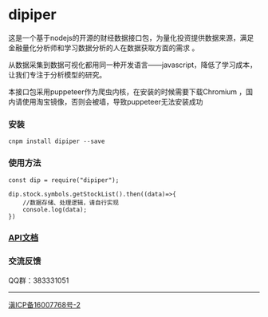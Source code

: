 # dipiper
这是一个基于nodejs的开源的财经数据接口包，为量化投资提供数据来源，满足金融量化分析师和学习数据分析的人在数据获取方面的需求
。      

从数据采集到数据可视化都用同一种开发语言——javascript，降低了学习成本，让我们专注于分析模型的研究。

本接口包采用puppeteer作为爬虫内核，在安装的时候需要下载Chromium ，国内请使用淘宝镜像，否则会被墙，导致puppeteer无法安装成功

### 安装
` cnpm install dipiper --save `

### 使用方法   
```
const dip = require("dipiper");

dip.stock.symbols.getStockList().then((data)=>{
    //数据存储、处理逻辑，请自行实现
    console.log(data);
})
```

### [API文档](http://dipiper.tech/)

### 交流反馈
QQ群：383331051

---
[滇ICP备16007768号-2](http://www.beian.miit.gov.cn)